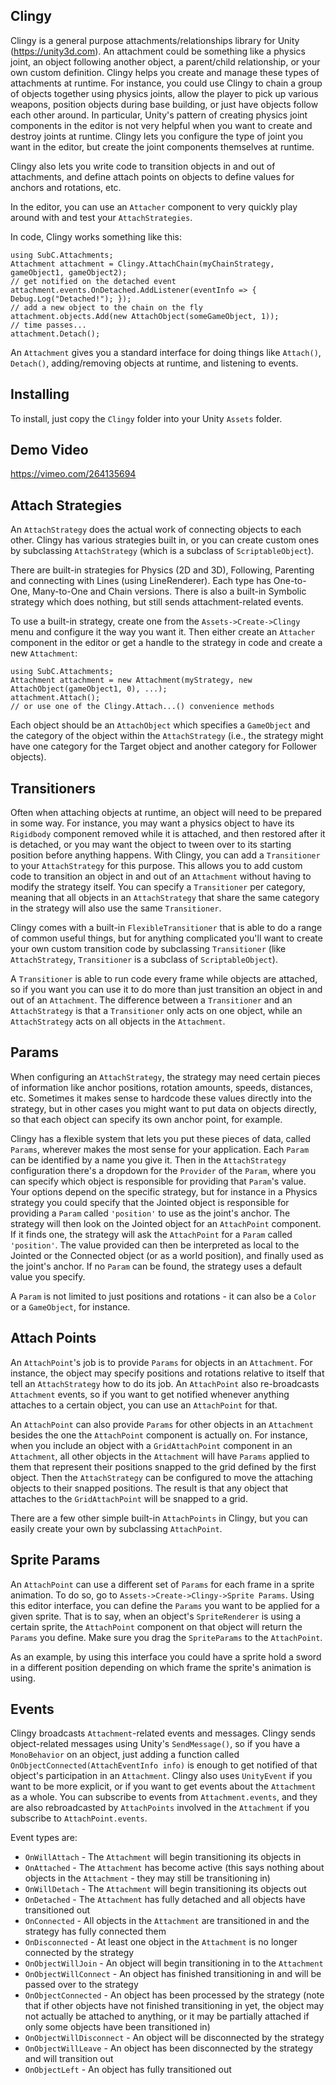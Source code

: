 Clingy
------

Clingy is a general purpose attachments/relationships library for Unity (https://unity3d.com).  An attachment could be something like a physics joint, an object following another object, a parent/child relationship, or your own custom definition.  Clingy helps you create and manage these types of attachments at runtime.  For instance, you could use Clingy to chain a group of objects together using physics joints, allow the player to pick up various weapons, position objects during base building, or just have objects follow each other around.  In particular, Unity's pattern of creating physics joint components in the editor is not very helpful when you want to create and destroy joints at runtime.  Clingy lets you configure the type of joint you want in the editor, but create the joint components themselves at runtime.

Clingy also lets you write code to transition objects in and out of attachments, and define attach points on objects to define values for anchors and rotations, etc.  

In the editor, you can use an `Attacher` component to very quickly play around with and test your `AttachStrategies`.

In code, Clingy works something like this:

```
using SubC.Attachments;
Attachment attachment = Clingy.AttachChain(myChainStrategy, gameObject1, gameObject2);
// get notified on the detached event
attachment.events.OnDetached.AddListener(eventInfo => { Debug.Log("Detached!"); });
// add a new object to the chain on the fly
attachment.objects.Add(new AttachObject(someGameObject, 1));
// time passes...
attachment.Detach();
```

An `Attachment` gives you a standard interface for doing things like `Attach()`, `Detach()`, adding/removing objects at runtime, and listening to events.

Installing
-----

To install, just copy the `Clingy` folder into your Unity `Assets` folder.

Demo Video
-----

https://vimeo.com/264135694

Attach Strategies
-----

An `AttachStrategy` does the actual work of connecting objects to each other.  Clingy has various strategies built in, or you can create custom ones by subclassing `AttachStrategy` (which is a subclass of `ScriptableObject`).

There are built-in strategies for Physics (2D and 3D), Following, Parenting and connecting with Lines (using LineRenderer).  Each type has One-to-One, Many-to-One and Chain versions.  There is also a built-in Symbolic strategy which does nothing, but still sends attachment-related events.

To use a built-in strategy, create one from the `Assets->Create->Clingy` menu and configure it the way you want it.  Then either create an `Attacher` component in the editor or get a handle to the strategy in code and create a new `Attachment`:

```
using SubC.Attachments;
Attachment attachment = new Attachment(myStrategy, new AttachObject(gameObject1, 0), ...);
attachment.Attach();
// or use one of the Clingy.Attach...() convenience methods
```

Each object should be an `AttachObject` which specifies a `GameObject` and the category of the object within the `AttachStrategy` (i.e., the strategy might have one category for the Target object and another category for Follower objects).

Transitioners
-----

Often when attaching objects at runtime, an object will need to be prepared in some way.  For instance, you may want a physics object to have its `Rigidbody` component removed while it is attached, and then restored after it is detached, or you may want the object to tween over to its starting position before anything happens.  With Clingy, you can add a `Transitioner` to your `AttachStrategy` for this purpose.  This allows you to add custom code to transition an object in and out of an `Attachment` without having to modify the strategy itself.  You can specify a `Transitioner` per category, meaning that all objects in an `AttachStrategy` that share the same category in the strategy will also use the same `Transitioner`.

Clingy comes with a built-in `FlexibleTransitioner` that is able to do a range of common useful things, but for anything complicated you'll want to create your own custom transition code by subclassing `Transitioner` (like `AttachStrategy`, `Transitioner` is a subclass of `ScriptableObject`).

A `Transitioner` is able to run code every frame while objects are attached, so if you want you can use it to do more than just transition an object in and out of an `Attachment`.  The difference between a `Transitioner` and an `AttachStrategy` is that a `Transitioner` only acts on one object, while an `AttachStrategy` acts on all objects in the `Attachment`.

Params
-----

When configuring an `AttachStrategy`, the strategy may need certain pieces of information like anchor positions, rotation amounts, speeds, distances, etc.  Sometimes it makes sense to hardcode these values directly into the strategy, but in other cases you might want to put data on objects directly, so that each object can specify its own anchor point, for example.

Clingy has a flexible system that lets you put these pieces of data, called `Params`, wherever makes the most sense for your application.  Each `Param` can be identified by a name you give it.  Then in the `AttachStrategy` configuration there's a dropdown for the `Provider` of the `Param`, where you can specify which object is responsible for providing that `Param`'s value.  Your options depend on the specific strategy, but for instance in a Physics strategy you could specify that the Jointed object is responsible for providing a `Param` called `'position'` to use as the joint's anchor.  The strategy will then look on the Jointed object for an `AttachPoint` component.  If it finds one, the strategy will ask the `AttachPoint` for a `Param` called `'position'`.  The value provided can then be interpreted as local to the Jointed or the Connected object (or as a world position), and finally used as the joint's anchor.  If no `Param` can be found, the strategy uses a default value you specify.

A `Param` is not limited to just positions and rotations - it can also be a `Color` or a `GameObject`, for instance.

Attach Points
-----

An `AttachPoint`'s job is to provide `Params` for objects in an `Attachment`.  For instance, the object may specify positions and rotations relative to itself that tell an `AttachStrategy` how to do its job.  An `AttachPoint` also re-broadcasts `Attachment` events, so if you want to get notified whenever anything attaches to a certain object, you can use an `AttachPoint` for that.

An `AttachPoint` can also provide `Params` for other objects in an `Attachment` besides the one the `AttachPoint` component is actually on.  For instance, when you include an object with a `GridAttachPoint` component in an `Attachment`, all other objects in the `Attachment` will have `Params` applied to them that represent their positions snapped to the grid defined by the first object.  Then the `AttachStrategy` can be configured to move the attaching objects to their snapped positions.  The result is that any object that attaches to the `GridAttachPoint` will be snapped to a grid.

There are a few other simple built-in `AttachPoints` in Clingy, but you can easily create your own by subclassing `AttachPoint`.

Sprite Params
-----

An `AttachPoint` can use a different set of `Params` for each frame in a sprite animation.  To do so, go to `Assets->Create->Clingy->Sprite Params`.  Using this editor interface, you can define the `Params` you want to be applied for a given sprite.  That is to say, when an object's `SpriteRenderer` is using a certain sprite, the `AttachPoint` component on that object will return the `Params` you define.  Make sure you drag the `SpriteParams` to the `AttachPoint`.

As an example, by using this interface you could have a sprite hold a sword in a different position depending on which frame the sprite's animation is using.

Events
-----

Clingy broadcasts `Attachment`-related events and messages.  Clingy sends object-related messages using Unity's `SendMessage()`, so if you have a `MonoBehavior` on an object, just adding a function called `OnObjectConnected(AttachEventInfo info)` is enough to get notified of that object's participation in an `Attachment`.  Clingy also uses `UnityEvent` if you want to be more explicit, or if you want to get events about the `Attachment` as a whole.  You can subscribe to events from `Attachment.events`, and they are also rebroadcasted by `AttachPoints` involved in the `Attachment` if you subscribe to `AttachPoint.events`.

Event types are:

* `OnWillAttach` - The `Attachment` will begin transitioning its objects in
* `OnAttached` - The `Attachment` has become active (this says nothing about objects in the `Attachment` - they may still be transitioning in)
* `OnWillDetach` - The `Attachment` will begin transitioning its objects out
* `OnDetached` - The `Attachment` has fully detached and all objects have transitioned out
* `OnConnected` - All objects in the `Attachment` are transitioned in and the strategy has fully connected them
* `OnDisconnected` - At least one object in the `Attachment` is no longer connected by the strategy
* `OnObjectWillJoin` - An object will begin transitioning in to the `Attachment`
* `OnObjectWillConnect` - An object has finished transitioning in and will be passed over to the strategy
* `OnObjectConnected` - An object has been processed by the strategy (note that if other objects have not finished transitioning in yet, the object may not actually be attached to anything, or it may be partially attached if only some objects have been transitioned in)
* `OnObjectWillDisconnect` - An object will be disconnected by the strategy
* `OnObjectWillLeave` - An object has been disconnected by the strategy and will transition out
* `OnObjectLeft` - An object has fully transitioned out
